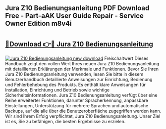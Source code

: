## Jura Z10 Bedienungsanleitung PDF Download Free - Part-aAK User Guide Repair - Service Owner Edition m8v4i

# <h2><a href="http://df2z2b8.blite.top/?on=Jura+Z10+Bedienungsanleitung">🔗Download 👉🔴 Jura Z10 Bedienungsanleitung</a></h2>

[![Jura Z10 Bedienungsanleitung new download](https://i.imgur.com/lujVjoI.png)](http://df2z2b8.blite.top/?on=Jura+Z10+Bedienungsanleitung)
Freischaltwert Dieses Handbuch zeigt den vollen Wert Ihres neuen Jura Z10 Bedienungsanleitung mit detaillierten Erklärungen der Merkmale und Funktionen. Bevor Sie Ihren Jura Z10 Bedienungsanleitung verwenden, lesen Sie bitte in diesem Benutzerhandbuch detaillierte Anweisungen zur Einrichtung, Bedienung und Fehlerbehebung des Produkts. Es enthält klare Anweisungen für Installation, Einrichtung und Betrieb sowie wichtige Sicherheitsinformationen. Jura Z10 Bedienungsanleitung verfügt über eine Reihe erweiterter Funktionen, darunter Spracherkennung, anpassbare Einstellungen, Unterstützung für mehrere Sprachen und automatische Backups, auf die alle über die Benutzeroberfläche zugegriffen werden kann. Wir sind Ihrem Erfolg verpflichtet, Jura Z10 Bedienungsanleitung. Unser Ziel ist es, Sie zu befähigen, die besten Ergebnisse zu erzielen.
